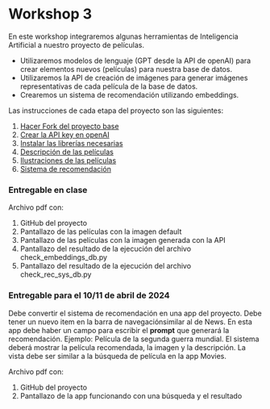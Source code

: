 # Workshop 3

En este workshop integraremos algunas herramientas de Inteligencia Artificial a nuestro proyecto de películas. 

- Utilizaremos modelos de lenguaje (GPT desde la API de openAI) para crear elementos nuevos (películas) para nuestra base de datos.
- Utilizaremos la API de creación de imágenes para generar imágenes representativas de cada película de la base de datos.
- Crearemos un sistema de recomendación utilizando embeddings.

Las instrucciones de cada etapa del proyecto son las siguientes:

1. [Hacer Fork del proyecto base](1_Fork_and_clone.md) 
2. [Crear la API key en openAI](2_openAIapikey.md)
3. [Instalar las librerías necesarias](3_Instalaciones.md)
4. [Descripción de las películas](4_movie_descriptions.md)
5. [Ilustraciones de las películas](5_movie_pictures.md)
6. [Sistema de recomendación](6_recommendation_system.md)

### Entregable en clase 

Archivo pdf con:

1. GitHub del proyecto
2. Pantallazo de las películas con la imagen default
3. Pantallazo de las películas con la imagen generada con la API 
4. Pantallazo del resultado de la ejecución del archivo check_embeddings_db.py
5. Pantallazo del resultado de la ejecución del archivo check_rec_sys_db.py

### Entregable para el 10/11 de abril de 2024

Debe convertir el sistema de recomendación en una app del proyecto. Debe tener un nuevo item en la barra de navegaciónsimilar al de News. En esta app debe haber un campo para escribir el __prompt__ que generará la recomendación. Ejemplo: Película de la segunda guerra mundial. El sistema deberá mostrar la película recomendada, la imagen y la descripción. La vista debe ser similar a la búsqueda de película en la app Movies.

Archivo pdf con:

1. GitHub del proyecto
2. Pantallazo de la app funcionando con una búsqueda y el resultado